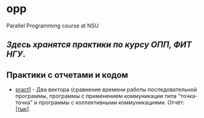 # opp
Parallel Programming course at NSU
## _Здесь хранятся практики по курсу ОПП, ФИТ НГУ_.

## Практики с отчетами и кодом ##
- [pract1](https://github.com/DaryaEvd/opp/tree/main/pract1) - Два вектора (сравнение времени работы последовательной программы, программы с применением коммуникации типа "точка-точка" и программы с коллективными коммуникациями. Отчёт: [[тык](https://github.com/DaryaEvd/opp/blob/main/pract1/%D0%9F%D1%80%D0%B0%D0%BA%D1%821_%D0%95%D0%B2%D0%B4%D0%BE%D0%BA%D0%B8%D0%BC%D0%BE%D0%B2%D0%B0_21205.pdf)].
